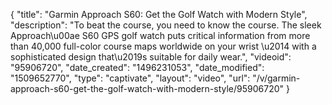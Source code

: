 {
    "title": "Garmin Approach S60: Get the Golf Watch with Modern Style",
    "description": "To beat the course, you need to know the course. The sleek Approach\u00ae S60 GPS golf watch puts critical information from more than 40,000 full-color course maps worldwide on your wrist \u2014 with a sophisticated design that\u2019s suitable for daily wear.",
    "videoid": "95906720",
    "date_created": "1496231053",
    "date_modified": "1509652770",
    "type": "captivate",
    "layout": "video",
    "url": "\/v\/garmin-approach-s60-get-the-golf-watch-with-modern-style\/95906720"
}